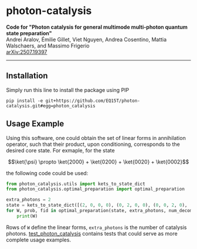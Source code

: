 # photon-catalysis

**Code for "Photon catalysis for general multimode multi-photon quantum state preparation"**  
Andrei Aralov, Émilie Gillet, Viet Nguyen, Andrea Cosentino, Mattia Walschaers, and Massimo Frigerio  
[arXiv:2507.19397](https://arxiv.org/abs/2507.19397)


---

## Installation

Simply run this line to install the package using PIP
```shell
pip install -e git+https://github.com/EQ15T/photon-catalysis.git#egg=photon_catalysis
```

## Usage Example
Using this software, one could obtain the set of linear forms in annihilation operator, such that their product,
upon conditioning, corresponds to the desired core state. For exmaple, for the state 

$$\ket{\psi} \propto \ket{2000} + \ket{0200} + \ket{0020} + \ket{0002}$$

the following code could be used:
```python
from photon_catalysis.utils import kets_to_state_dict
from photon_catalysis.optimal_preparation import optimal_preparation

extra_photons = 2
state = kets_to_state_dict([(2, 0, 0, 0), (0, 2, 0, 0), (0, 0, 2, 0), (0, 0, 0, 2)])
for W, prob, fid in optimal_preparation(state, extra_photons, num_decompositions=10):
    print(W)
```

Rows of `W` define the linear forms, `extra_photons` is the number of catalysis photons. 
[test_photon_catalysis](test_photon_catalysis) contains tests that could serve as more complete usage examples.